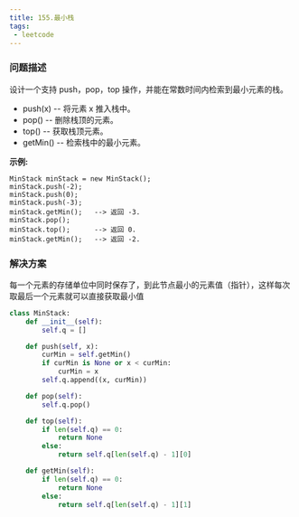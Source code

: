 ```yaml
---
title: 155.最小栈
tags:
 - leetcode
---
```


### 问题描述

设计一个支持 push，pop，top 操作，并能在常数时间内检索到最小元素的栈。

- push(x) -- 将元素 x 推入栈中。
- pop() -- 删除栈顶的元素。
- top() -- 获取栈顶元素。
- getMin() -- 检索栈中的最小元素。

**示例:**

```
MinStack minStack = new MinStack();
minStack.push(-2);
minStack.push(0);
minStack.push(-3);
minStack.getMin();   --> 返回 -3.
minStack.pop();
minStack.top();      --> 返回 0.
minStack.getMin();   --> 返回 -2.
```

### 解决方案

每一个元素的存储单位中同时保存了，到此节点最小的元素值（指针），这样每次取最后一个元素就可以直接获取最小值

``````python
class MinStack:
    def __init__(self):
        self.q = []

    def push(self, x):
        curMin = self.getMin()
        if curMin is None or x < curMin:
            curMin = x
        self.q.append((x, curMin))

    def pop(self):
        self.q.pop()

    def top(self):
        if len(self.q) == 0:
            return None
        else:
            return self.q[len(self.q) - 1][0]

    def getMin(self):
        if len(self.q) == 0:
            return None
        else:
            return self.q[len(self.q) - 1][1]
``````

